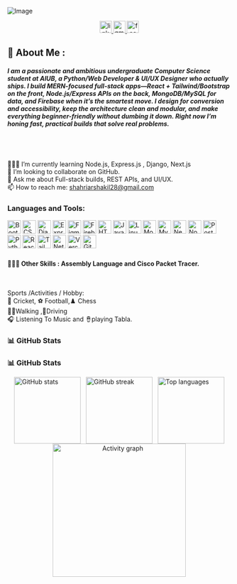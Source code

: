 ![Image](https://github.com/user-attachments/assets/105724e7-8a21-413b-97b1-093425f34609)
<div align="center">
  <a href="www.linkedin.com/in/shahriar-ibne-amin-shakil" target="_blank">
    <img src="https://img.shields.io/static/v1?message=LinkedIn&logo=linkedin&label=&color=0077B5&logoColor=white&labelColor=&style=for-the-badge" height="27" alt="linkedin logo"  />
  </a>
  <a href="https://mail.google.com/mail/u/0/#inbox" target="_blank">
    <img src="https://img.shields.io/static/v1?message=Gmail&logo=gmail&label=&color=D14836&logoColor=white&labelColor=&style=for-the-badge" height="27" alt="gmail logo"  />
  </a>
  <a href="https://www.facebook.com/shahriar.shakil.251553" target="_blank">
    <img src="https://img.shields.io/static/v1?message=Facebook&logo=facebook&label=&color=1877F2&logoColor=white&labelColor=&style=for-the-badge" height="27" alt="facebook logo"  />
  </a>
</div>
<h2 align="left">💫 About Me :</h2>

<h5 align="left">I am a passionate and ambitious undergraduate Computer Science student at AIUB, a Python/Web Developer & UI/UX Designer who actually ships. I build MERN-focused full-stack apps—React + Tailwind/Bootstrap on the front, Node.js/Express APIs on the back, MongoDB/MySQL for data, and Firebase when it’s the smartest move. I design for conversion and accessibility, keep the architecture clean and modular, and make everything beginner-friendly without dumbing it down. Right now I’m honing fast, practical builds that solve real problems.<br><br><br><br></h5>

👩🏻‍💻 I’m currently learning Node.js, Express.js , Django, Next.js<br>👯 I’m looking to collaborate on GitHub.<br>💬 Ask me about Full-stack builds, REST APIs, and UI/UX.<br>📫 How to reach me: shahriarshakil28@gmail.com



###


<h3 align="left">Languages and Tools:</h3>
<p align="left">
  <a href="https://getbootstrap.com" target="_blank" rel="noreferrer"><img src="https://skillicons.dev/icons?i=bootstrap" alt="Bootstrap" height="30" /></a>
  <a href="https://www.w3schools.com/css/" target="_blank" rel="noreferrer"><img src="https://skillicons.dev/icons?i=css" alt="CSS3" height="30" /></a>
  <a href="https://www.djangoproject.com/" target="_blank" rel="noreferrer"><img src="https://skillicons.dev/icons?i=django" alt="Django" height="30" /></a>
  <a href="https://expressjs.com" target="_blank" rel="noreferrer"><img src="https://skillicons.dev/icons?i=express" alt="Express.js" height="30" /></a>
  <a href="https://www.figma.com/" target="_blank" rel="noreferrer"><img src="https://skillicons.dev/icons?i=figma" alt="Figma" height="30" /></a>
  <a href="https://firebase.google.com/" target="_blank" rel="noreferrer"><img src="https://skillicons.dev/icons?i=firebase" alt="Firebase" height="30" /></a>
  <a href="https://www.w3.org/html/" target="_blank" rel="noreferrer"><img src="https://skillicons.dev/icons?i=html" alt="HTML5" height="30" /></a>
  <a href="https://developer.mozilla.org/en-US/docs/Web/JavaScript" target="_blank" rel="noreferrer"><img src="https://skillicons.dev/icons?i=js" alt="JavaScript" height="30" /></a>
  <a href="https://www.linux.org/" target="_blank" rel="noreferrer"><img src="https://skillicons.dev/icons?i=linux" alt="Linux" height="30" /></a>
  <a href="https://www.mongodb.com/" target="_blank" rel="noreferrer"><img src="https://skillicons.dev/icons?i=mongodb" alt="MongoDB" height="30" /></a>
  <a href="https://www.mysql.com/" target="_blank" rel="noreferrer"><img src="https://skillicons.dev/icons?i=mysql" alt="MySQL" height="30" /></a>
  <a href="https://nextjs.org/" target="_blank" rel="noreferrer"><img src="https://skillicons.dev/icons?i=nextjs" alt="Next.js" height="30" /></a>
  <a href="https://nodejs.org" target="_blank" rel="noreferrer"><img src="https://skillicons.dev/icons?i=nodejs" alt="Node.js" height="30" /></a>
  <a href="https://postman.com" target="_blank" rel="noreferrer"><img src="https://skillicons.dev/icons?i=postman" alt="Postman" height="30" /></a>
  <a href="https://www.python.org" target="_blank" rel="noreferrer"><img src="https://skillicons.dev/icons?i=python" alt="Python" height="30" /></a>
  <a href="https://reactjs.org/" target="_blank" rel="noreferrer"><img src="https://skillicons.dev/icons?i=react" alt="React" height="30" /></a>
  <a href="https://tailwindcss.com/" target="_blank" rel="noreferrer"><img src="https://skillicons.dev/icons?i=tailwind" alt="Tailwind CSS" height="30" /></a>
  <a href="https://www.netlify.com/" target="_blank" rel="noreferrer"><img src="https://skillicons.dev/icons?i=netlify" alt="Netlify" height="30" /></a>
  <a href="https://vercel.com" target="_blank" rel="noreferrer"><img src="https://skillicons.dev/icons?i=vercel" alt="Vercel" height="30" /></a>
  <a href="https://github.com" target="_blank" rel="noreferrer"><img src="https://skillicons.dev/icons?i=github" alt="GitHub" height="30" /></a>
</p>

###
<h4 align="left">👨🏽‍💻 Other Skills : Assembly Language and Cisco Packet Tracer.</h4><br>

<p align="left"> Sports /Activities / Hobby:<br>🏏 Cricket, ⚽ Football,♟️ Chess<br>🚶‍♂️Walking ,🚗Driving <br>🎧 Listening To Music and 🪘playing Tabla.</p>

###

###
### 📊 GitHub Stats

### 📊 GitHub Stats

<div style="display:flex; justify-content:center; align-items:center; gap:12px; flex-wrap:wrap;">
  <img src="https://github-readme-stats.vercel.app/api?username=Shahriar-Shakil-Khan&theme=radical&hide_border=false&include_all_commits=false&count_private=false" alt="GitHub stats" height="150" />
  <img src="https://streak-stats.demolab.com?user=Shahriar-Shakil-Khan&theme=radical&hide_border=false" alt="GitHub streak" height="150" />
  <img src="https://github-readme-stats.vercel.app/api/top-langs/?username=Shahriar-Shakil-Khan&theme=radical&hide_border=false&include_all_commits=false&count_private=false&layout=compact" alt="Top languages" height="150" />
</div>


<div align="center">
  <img src="https://github-readme-activity-graph.vercel.app/graph?username=Shahriar-Shakil-Khan&area=true&line=8e2de2&point=0066ff&area_color=00c853&bg_color=0d1117&color=ffffff&title_color=ffffff" alt="Activity graph" height="300" />
</div>



###















